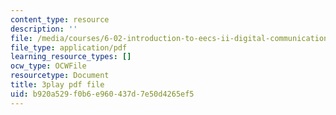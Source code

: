 ```yaml
---
content_type: resource
description: ''
file: /media/courses/6-02-introduction-to-eecs-ii-digital-communication-systems-fall-2012/b920a529f0b6e960437d7e50d4265ef5_jQM_gpIXBFs.pdf
file_type: application/pdf
learning_resource_types: []
ocw_type: OCWFile
resourcetype: Document
title: 3play pdf file
uid: b920a529-f0b6-e960-437d-7e50d4265ef5
---
```

